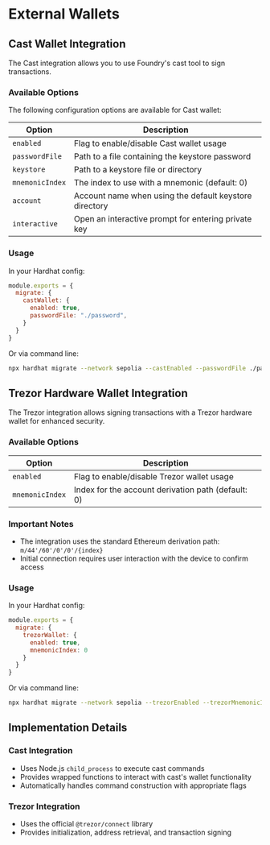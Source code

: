 # External Wallets

## Cast Wallet Integration

The Cast integration allows you to use Foundry's cast tool to sign transactions.

### Available Options

The following configuration options are available for Cast wallet:

| Option          | Description                                            |
|-----------------|--------------------------------------------------------|
| `enabled`       | Flag to enable/disable Cast wallet usage               |
| `passwordFile`  | Path to a file containing the keystore password        |
| `keystore`      | Path to a keystore file or directory                   |
| `mnemonicIndex` | The index to use with a mnemonic (default: 0)          |
| `account`       | Account name when using the default keystore directory |
| `interactive`   | Open an interactive prompt for entering private key    |

### Usage

In your Hardhat config:
```javascript
module.exports = {
  migrate: {
    castWallet: {
      enabled: true,
      passwordFile: "./password",
    }
  }
}
```

Or via command line:
```bash
npx hardhat migrate --network sepolia --castEnabled --passwordFile ./password
```

## Trezor Hardware Wallet Integration

The Trezor integration allows signing transactions with a Trezor hardware wallet for enhanced security.

### Available Options

| Option          | Description                                        |
|-----------------|----------------------------------------------------|
| `enabled`       | Flag to enable/disable Trezor wallet usage         |
| `mnemonicIndex` | Index for the account derivation path (default: 0) |

### Important Notes

- The integration uses the standard Ethereum derivation path: `m/44'/60'/0'/0'/{index}`
- Initial connection requires user interaction with the device to confirm access

### Usage

In your Hardhat config:
```javascript
module.exports = {
  migrate: {
    trezorWallet: {
      enabled: true,
      mnemonicIndex: 0
    }
  }
}
```

Or via command line:
```bash
npx hardhat migrate --network sepolia --trezorEnabled --trezorMnemonicIndex 5
```

## Implementation Details

### Cast Integration
- Uses Node.js `child_process` to execute cast commands
- Provides wrapped functions to interact with cast's wallet functionality
- Automatically handles command construction with appropriate flags

### Trezor Integration
- Uses the official `@trezor/connect` library
- Provides initialization, address retrieval, and transaction signing
